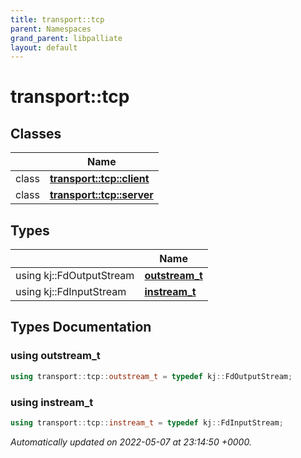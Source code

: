 ```yaml
---
title: transport::tcp
parent: Namespaces
grand_parent: libpalliate
layout: default
---
```


# transport::tcp



## Classes

|                | Name           |
| -------------- | -------------- |
| class | **[transport::tcp::client](/libpalliate/generated/Classes/classtransport_1_1tcp_1_1client)**  |
| class | **[transport::tcp::server](/libpalliate/generated/Classes/classtransport_1_1tcp_1_1server)**  |

## Types

|                | Name           |
| -------------- | -------------- |
| using kj::FdOutputStream | **[outstream_t](/libpalliate/generated/Namespaces/namespacetransport_1_1tcp#using-outstream-t)**  |
| using kj::FdInputStream | **[instream_t](/libpalliate/generated/Namespaces/namespacetransport_1_1tcp#using-instream-t)**  |

## Types Documentation

### using outstream_t

```cpp
using transport::tcp::outstream_t = typedef kj::FdOutputStream;
```


### using instream_t

```cpp
using transport::tcp::instream_t = typedef kj::FdInputStream;
```








_Automatically updated on 2022-05-07 at 23:14:50 +0000._